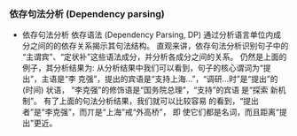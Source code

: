 ### 依存句法分析 (Dependency parsing)

- 依存句法分析
依存语法 (Dependency Parsing, DP) 通过分析语言单位内成分之间的的依存关系揭示其句法结构。 
直观来讲，依存句法分析识别句子中的 “主谓宾”、“定状补”这些语法成分，并分析各成分之间的关系。 
仍然是上面的例子，其分析结果为:
从分析结果中我们可以看到，句子的核心谓词为“提出”，主语是“李 克强”，提出的宾语是“支持上海...”，“调研...时”是“提出”的 (时间) 状语，
“李克强”的修饰语是“国务院总理”，“支持”的宾语 是“探索 新机制”。
有了上面的句法分析结果，我们就可以比较容易 的看到，“提出者”是“李克强”，而丌是“上海”戒“外高桥”，
即 使它们都是名词，而且距离“提出”更近。